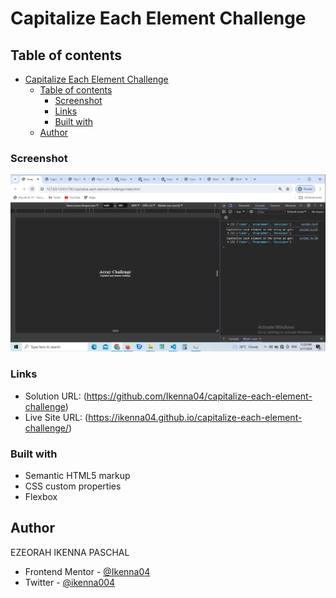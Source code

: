 # Capitalize Each Element Challenge

## Table of contents

- [Capitalize Each Element Challenge](#capitalize-each-element-challenge)
  - [Table of contents](#table-of-contents)
    - [Screenshot](#screenshot)
    - [Links](#links)
    - [Built with](#built-with)
  - [Author](#author)

### Screenshot

![](<screen-shots/Screenshot%20(13).png>)

### Links

- Solution URL: (https://github.com/Ikenna04/capitalize-each-element-challenge)
- Live Site URL: (https://ikenna04.github.io/capitalize-each-element-challenge/)

### Built with

- Semantic HTML5 markup
- CSS custom properties
- Flexbox

## Author

EZEORAH IKENNA PASCHAL

<!-- - Website - [Add your name here](https://www.your-site.com) -->

- Frontend Mentor - [@Ikenna04](https://www.frontendmentor.io/profile/Ikenna04)
- Twitter - [@ikenna004](https://www.twitter.com/ikenna004)
